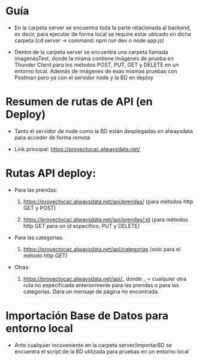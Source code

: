 # Guía

- En la carpeta server se encuentra toda la parte relacionada al backend, es decir, para ejecutar de forma local se require estar ubicado en dicha carpeta (cd server -> command: npm run dev o node app.js)

- Dentro de la carpeta server se encuentra una carpeta llamada imagenesTest, donde la misma contiene imágenes de prueba en Thunder Client para los métodos POST, PUT, GET y DELETE en un entorno local.
  Además de imágenes de esas mismas pruebas con Postman pero ya con el servidor node y la BD en deploy

# Resumen de rutas de API (en Deploy)

- Tanto el servidor de node como la BD están desplegadas en alwaysdata para acceder de forma remota

- Link principal: https://proyectocac.alwaysdata.net/

# Rutas API deploy:

- Para las prendas:

  1. https://proyectocac.alwaysdata.net/api/prendas/ (para métodos http GET y POST)

  2. https://proyectocac.alwaysdata.net/api/prendas/:id (para métodos http GET para un id específico, PUT y DELETE)

- Para las categorías:

  1. https://proyectocac.alwaysdata.net/api/categorias (solo para el método http GET)

- Otras:
  1. https://proyectocac.alwaysdata.net/api/_ donde _ = cualquier otra ruta no especificada anteriormente para las prendas o para las categorías. Dara un mensaje de página no encontrada.

# Importación Base de Datos para entorno local

- Ante cualquier incoveniente en la carpeta server/importarBD se encuentra el script de la BD utilizada para pruebas en un entorno local
